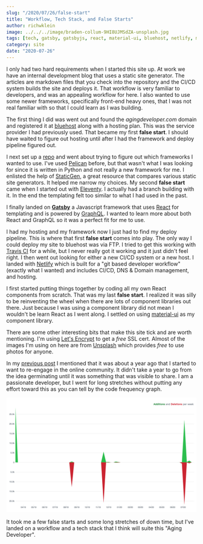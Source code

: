 ```yaml
---
slug: "/2020/07/26/false-start"
title: "Workflow, Tech Stack, and False Starts"
author: richwklein
image: ../../../image/braden-collum-9HI8UJMSdZA-unsplash.jpg
tags: [tech, gatsby, gatsbyjs, react, material-ui, bluehost, netlify, misstep, false start]
category: site
date: "2020-07-26"
---
```


I only had two hard requirements when I started this site up. At work we have an internal development blog that uses a static site generator. The articles are markdown files that you check into the repository and the CI/CD system builds the site and deploys it. That workflow is very familiar to developers, and was an appealing workflow for here. I also wanted to use some newer frameworks, specifically front-end heavy ones, that I was not real familiar with so that I could learn as I was building. 

The first thing I did was went out and found the *agingdeveloper.com* domain and registered it at [bluehost](https://www.bluehost.com/) along with a hosting plan. This was the service provider I had previously used. That became my first **false start**. I should have waited to figure out hosting until after I had the framework and deploy pipeline figured out.

I next set up a [repo](https://github.com/richwklein/agingdeveloper) and went about trying to figure out which frameworks I wanted to use. I've used [Pelican](https://docs.getpelican.com/en/stable/index.html) before, but that wasn't what I was looking for since it is written in Python and not really a new framework for me. I enlisted the help of [StaticGen](https://www.staticgen.com/), a great resource that compares various static site generators. It helped me narrow my choices. My second **false start** came when I started out with [Eleventy](https://www.11ty.dev/). I actually had a branch building with it. In the end the templating felt too similar to what I had used in the past. 

I finally landed on **[Gatsby](http://gatsbyjs.org/)** a Javascript framework that uses [React](https://reactjs.org/) for templating and is powered by [GraphQL](https://graphql.org/). I wanted to learn more about both React and GraphQL so it was a perfect fit for me to use.  

I had my hosting and my framework now I just had to find my deploy pipeline. This is where that first **false start** comes into play. The only way I could deploy my site to bluehost was via FTP. I tried to get this working with [Travis CI](https://travis-ci.org/) for a while, but I never really got it working and it just didn't feel right. I then went out looking for either a new CI/CD system or a new host. I landed with [Netlify](https://www.netlify.com/) which is built for a "git based developer workflow" (exactly what I wanted) and includes CI/CD, DNS & Domain management, and hosting.

I first started putting things together by coding all my own React components from scratch. That was my last **false start**. I realized it was silly to be reinventing the wheel when there are lots of component libraries out there. Just because I was using a component library did not mean I wouldn't be learn React as I went along. I settled on using [material-ui](https://material-ui.com/) as my component library.

There are some other interesting bits that make this site tick and are worth mentioning. I'm using [Let's Encrypt](https://letsencrypt.org/) to get a *free* SSL cert. Almost of the images I'm using on here are from [Unsplash](https://unsplash.com/) which provides *free* to use photos for anyone.

In my [previous post](/article/2020/07/21/intro) I mentioned that it was about a year ago that I started to want to re-engage in the online community. It didn't take a year to go from the idea germinating until it was something that was visible to share. I am a passionate developer, but I went for long stretches without putting any effort toward this as you can tell by the code frequency graph.

![Code Frequency](../../image/../../image/agingdeveloper-codfrequency-july-2020.png)

It took me a few false starts and some long stretches of down time, but I've landed on a workflow and a tech stack that I think will suite this "Aging Developer".
